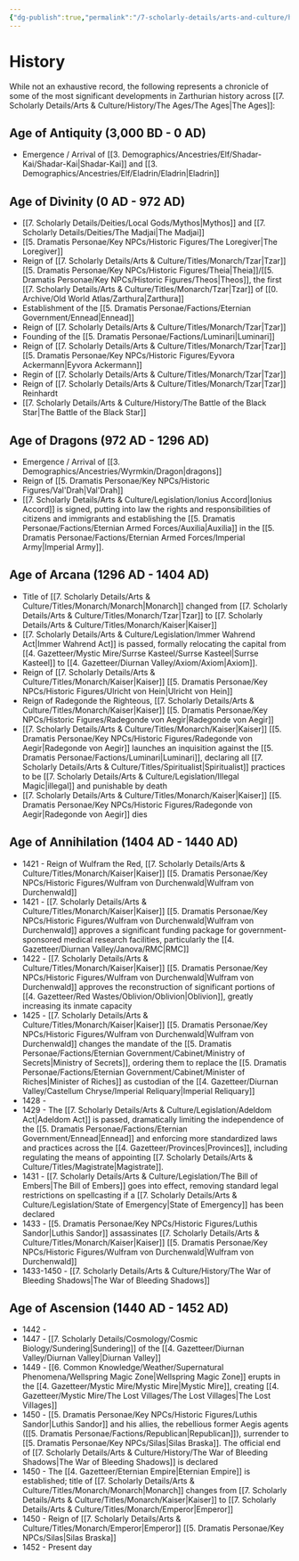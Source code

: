```yaml
---
{"dg-publish":true,"permalink":"/7-scholarly-details/arts-and-culture/history/history/","noteIcon":""}
---
```


# History

While not an exhaustive record, the following represents a chronicle of some of the most significant developments in Zarthurian history across [[7. Scholarly Details/Arts & Culture/History/The Ages/The Ages\|The Ages]]: 

## Age of Antiquity (3,000 BD - 0 AD)

- Emergence / Arrival of [[3. Demographics/Ancestries/Elf/Shadar-Kai/Shadar-Kai\|Shadar-Kai]] and [[3. Demographics/Ancestries/Elf/Eladrin/Eladrin\|Eladrin]]

## Age of Divinity (0 AD - 972 AD)

- [[7. Scholarly Details/Deities/Local Gods/Mythos\|Mythos]] and [[7. Scholarly Details/Deities/The Madjai\|The Madjai]]
- [[5. Dramatis Personae/Key NPCs/Historic Figures/The Loregiver\|The Loregiver]]
- Reign of [[7. Scholarly Details/Arts & Culture/Titles/Monarch/Tzar\|Tzar]] [[5. Dramatis Personae/Key NPCs/Historic Figures/Theia\|Theia]]/[[5. Dramatis Personae/Key NPCs/Historic Figures/Theos\|Theos]], the first [[7. Scholarly Details/Arts & Culture/Titles/Monarch/Tzar\|Tzar]] of [[0. Archive/Old World Atlas/Zarthura\|Zarthura]] 
- Establishment of the [[5. Dramatis Personae/Factions/Eternian Government/Ennead\|Ennead]]
- Reign of [[7. Scholarly Details/Arts & Culture/Titles/Monarch/Tzar\|Tzar]] 
- Founding of the [[5. Dramatis Personae/Factions/Luminari\|Luminari]]
- Reign of [[7. Scholarly Details/Arts & Culture/Titles/Monarch/Tzar\|Tzar]] [[5. Dramatis Personae/Key NPCs/Historic Figures/Eyvora Ackermann\|Eyvora Ackermann]]
- Regin of [[7. Scholarly Details/Arts & Culture/Titles/Monarch/Tzar\|Tzar]] 
- Reign of [[7. Scholarly Details/Arts & Culture/Titles/Monarch/Tzar\|Tzar]] Reinhardt
- [[7. Scholarly Details/Arts & Culture/History/The Battle of the Black Star\|The Battle of the Black Star]] 

## Age of Dragons (972 AD - 1296 AD)

- Emergence / Arrival of [[3. Demographics/Ancestries/Wyrmkin/Dragon\|dragons]]
- Reign of [[5. Dramatis Personae/Key NPCs/Historic Figures/Val'Drah\|Val'Drah]]
- [[7. Scholarly Details/Arts & Culture/Legislation/Ionius Accord\|Ionius Accord]] is signed, putting into law the rights and responsibilities of citizens and immigrants and establishing the [[5. Dramatis Personae/Factions/Eternian Armed Forces/Auxilia\|Auxilia]] in the [[5. Dramatis Personae/Factions/Eternian Armed Forces/Imperial Army\|Imperial Army]]. 

## Age of Arcana (1296 AD - 1404 AD)

- Title of [[7. Scholarly Details/Arts & Culture/Titles/Monarch/Monarch\|Monarch]] changed from [[7. Scholarly Details/Arts & Culture/Titles/Monarch/Tzar\|Tzar]] to [[7. Scholarly Details/Arts & Culture/Titles/Monarch/Kaiser\|Kaiser]]
- [[7. Scholarly Details/Arts & Culture/Legislation/Immer Wahrend Act\|Immer Wahrend Act]] is passed, formally relocating the capital from [[4. Gazetteer/Mystic Mire/Surrse Kasteel/Surrse Kasteel\|Surrse Kasteel]] to [[4. Gazetteer/Diurnan Valley/Axiom/Axiom\|Axiom]]. 
- Reign of [[7. Scholarly Details/Arts & Culture/Titles/Monarch/Kaiser\|Kaiser]] [[5. Dramatis Personae/Key NPCs/Historic Figures/Ulricht von Hein\|Ulricht von Hein]] 
- Reign of Radegonde the Righteous, [[7. Scholarly Details/Arts & Culture/Titles/Monarch/Kaiser\|Kaiser]] [[5. Dramatis Personae/Key NPCs/Historic Figures/Radegonde von Aegir\|Radegonde von Aegir]]
- [[7. Scholarly Details/Arts & Culture/Titles/Monarch/Kaiser\|Kaiser]] [[5. Dramatis Personae/Key NPCs/Historic Figures/Radegonde von Aegir\|Radegonde von Aegir]] launches an inquisition against the [[5. Dramatis Personae/Factions/Luminari\|Luminari]], declaring all [[7. Scholarly Details/Arts & Culture/Titles/Spiritualist\|Spiritualist]] practices to be [[7. Scholarly Details/Arts & Culture/Legislation/Illegal Magic\|illegal]] and punishable by death
- [[7. Scholarly Details/Arts & Culture/Titles/Monarch/Kaiser\|Kaiser]] [[5. Dramatis Personae/Key NPCs/Historic Figures/Radegonde von Aegir\|Radegonde von Aegir]] dies 

## Age of Annihilation (1404 AD - 1440 AD)

- 1421 - Reign of Wulfram the Red, [[7. Scholarly Details/Arts & Culture/Titles/Monarch/Kaiser\|Kaiser]] [[5. Dramatis Personae/Key NPCs/Historic Figures/Wulfram von Durchenwald\|Wulfram von Durchenwald]]
- 1421 - [[7. Scholarly Details/Arts & Culture/Titles/Monarch/Kaiser\|Kaiser]] [[5. Dramatis Personae/Key NPCs/Historic Figures/Wulfram von Durchenwald\|Wulfram von Durchenwald]] approves a significant funding package for government-sponsored medical research facilities, particularly the [[4. Gazetteer/Diurnan Valley/Janova/RMC\|RMC]]
- 1422 - [[7. Scholarly Details/Arts & Culture/Titles/Monarch/Kaiser\|Kaiser]] [[5. Dramatis Personae/Key NPCs/Historic Figures/Wulfram von Durchenwald\|Wulfram von Durchenwald]] approves the reconstruction of significant portions of [[4. Gazetteer/Red Wastes/Oblivion/Oblivion\|Oblivion]], greatly increasing its inmate capacity
- 1425 - [[7. Scholarly Details/Arts & Culture/Titles/Monarch/Kaiser\|Kaiser]] [[5. Dramatis Personae/Key NPCs/Historic Figures/Wulfram von Durchenwald\|Wulfram von Durchenwald]] changes the mandate of the [[5. Dramatis Personae/Factions/Eternian Government/Cabinet/Ministry of Secrets\|Ministry of Secrets]], ordering them to replace the [[5. Dramatis Personae/Factions/Eternian Government/Cabinet/Minister of Riches\|Minister of Riches]] as custodian of the [[4. Gazetteer/Diurnan Valley/Castellum Chryse/Imperial Reliquary\|Imperial Reliquary]]
- 1428 - 
- 1429 - The [[7. Scholarly Details/Arts & Culture/Legislation/Adeldom Act\|Adeldom Act]] is passed, dramatically limiting the independence of the [[5. Dramatis Personae/Factions/Eternian Government/Ennead\|Ennead]] and enforcing more standardized laws and practices across the [[4. Gazetteer/Provinces\|Provinces]], including regulating the means of appointing [[7. Scholarly Details/Arts & Culture/Titles/Magistrate\|Magistrate]]. 
- 1431 - [[7. Scholarly Details/Arts & Culture/Legislation/The Bill of Embers\|The Bill of Embers]] goes into effect, removing standard legal restrictions on spellcasting if a [[7. Scholarly Details/Arts & Culture/Legislation/State of Emergency\|State of Emergency]] has been declared 
- 1433 - [[5. Dramatis Personae/Key NPCs/Historic Figures/Luthis Sandor\|Luthis Sandor]] assassinates [[7. Scholarly Details/Arts & Culture/Titles/Monarch/Kaiser\|Kaiser]] [[5. Dramatis Personae/Key NPCs/Historic Figures/Wulfram von Durchenwald\|Wulfram von Durchenwald]] 
- 1433-1450 - [[7. Scholarly Details/Arts & Culture/History/The War of Bleeding Shadows\|The War of Bleeding Shadows]] 

## Age of Ascension (1440 AD - 1452 AD)

- 1442 - 
- 1447 - [[7. Scholarly Details/Cosmology/Cosmic Biology/Sundering\|Sundering]] of the [[4. Gazetteer/Diurnan Valley/Diurnan Valley\|Diurnan Valley]]
- 1449 - [[6. Common Knowledge/Weather/Supernatural Phenomena/Wellspring Magic Zone\|Wellspring Magic Zone]] erupts in the [[4. Gazetteer/Mystic Mire/Mystic Mire\|Mystic Mire]], creating [[4. Gazetteer/Mystic Mire/The Lost Villages/The Lost Villages\|The Lost Villages]]
- 1450 - [[5. Dramatis Personae/Key NPCs/Historic Figures/Luthis Sandor\|Luthis Sandor]] and his allies, the rebellious former Aegis agents ([[5. Dramatis Personae/Factions/Republican\|Republican]]), surrender to [[5. Dramatis Personae/Key NPCs/Silas\|Silas Braska]]. The official end of [[7. Scholarly Details/Arts & Culture/History/The War of Bleeding Shadows\|The War of Bleeding Shadows]] is declared
- 1450 - The [[4. Gazetteer/Eternian Empire\|Eternian Empire]] is established; title of [[7. Scholarly Details/Arts & Culture/Titles/Monarch/Monarch\|Monarch]] changes from [[7. Scholarly Details/Arts & Culture/Titles/Monarch/Kaiser\|Kaiser]] to [[7. Scholarly Details/Arts & Culture/Titles/Monarch/Emperor\|Emperor]] 
- 1450 - Reign of [[7. Scholarly Details/Arts & Culture/Titles/Monarch/Emperor\|Emperor]] [[5. Dramatis Personae/Key NPCs/Silas\|Silas Braska]]
- 1452 - Present day






